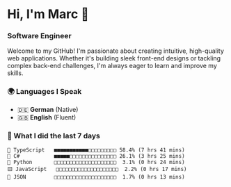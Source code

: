 # Hi, I'm Marc 👋 
### Software Engineer

Welcome to my GitHub! I'm passionate about creating intuitive, high-quality web applications. Whether it's building sleek front-end designs or tackling complex back-end challenges, I'm always eager to learn and improve my skills.  

### 🌍 Languages I Speak  
- 🇩🇪 **German** (Native)  
- 🇬🇧 **English** (Fluent)

### 🤯 What I did the last 7 days

```
🔷 TypeScript   ■■■■■■■■■■■□□□□□□□□□ 58.4% (7 hrs 41 mins)
🔷 C#           ■■■■■□□□□□□□□□□□□□□□ 26.1% (3 hrs 25 mins)
🐍 Python       □□□□□□□□□□□□□□□□□□□□  3.1% (0 hrs 24 mins)
🟨 JavaScript   □□□□□□□□□□□□□□□□□□□□  2.2% (0 hrs 17 mins)
📄 JSON         □□□□□□□□□□□□□□□□□□□□  1.7% (0 hrs 13 mins)
```